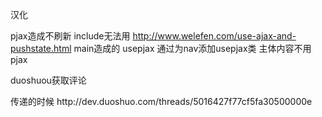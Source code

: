 汉化

pjax造成不刷新 include无法用 
http://www.welefen.com/use-ajax-and-pushstate.html
main造成的
usepjax  通过为nav添加usepjax类 主体内容不用pjax

duoshuou获取评论
<div class="ds-thread" data-thread-key="文章在原站点中的id或其他唯一标识" data-title="您的文章标题" ></div>
传递的时候
http://dev.duoshuo.com/threads/5016427f77cf5fa30500000e